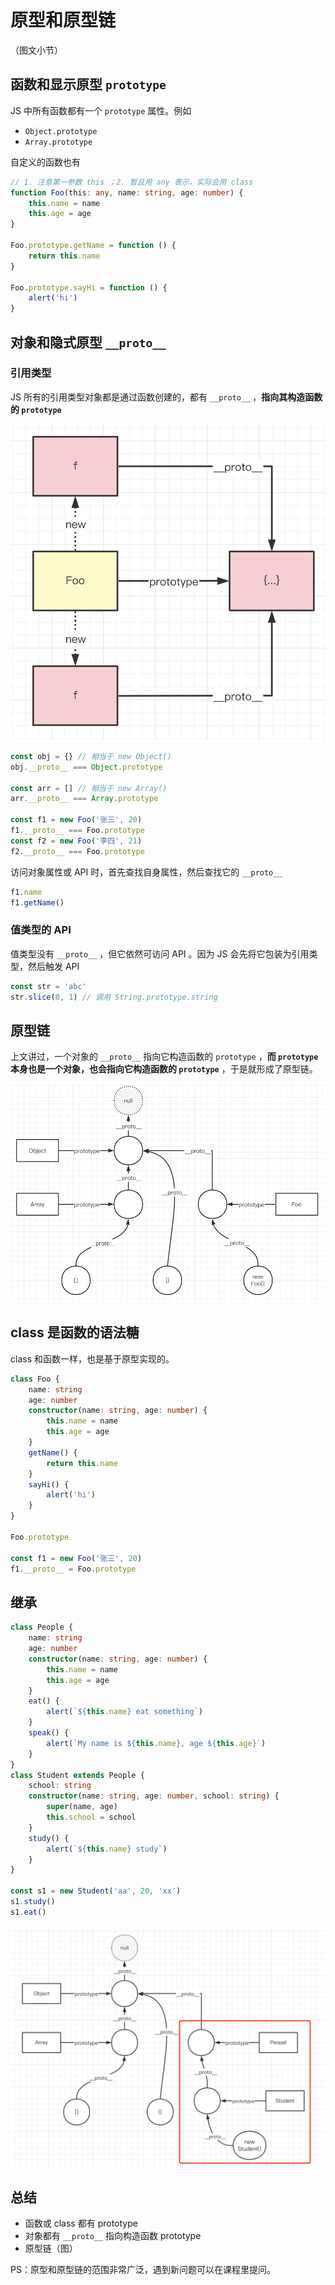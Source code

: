 # 原型和原型链

（图文小节）

## 函数和显示原型 `prototype`

JS 中所有函数都有一个 `prototype` 属性。例如
- `Object.prototype`
- `Array.prototype`

自定义的函数也有

```ts
// 1. 注意第一参数 this ；2. 暂且用 any 表示，实际会用 class 
function Foo(this: any, name: string, age: number) {
    this.name = name
    this.age = age
}

Foo.prototype.getName = function () {
    return this.name
}

Foo.prototype.sayHi = function () {
    alert('hi')
}
```

## 对象和隐式原型 `__proto__`

### 引用类型

JS 所有的引用类型对象都是通过函数创建的，都有 `__proto__` ，**指向其构造函数的 `prototype`**

![](./img/原型.png)

```js
const obj = {} // 相当于 new Object()
obj.__proto__ === Object.prototype

const arr = [] // 相当于 new Array()
arr.__proto__ === Array.prototype

const f1 = new Foo('张三', 20)
f1.__proto__ === Foo.prototype
const f2 = new Foo('李四', 21)
f2.__proto__ === Foo.prototype
```

访问对象属性或 API 时，首先查找自身属性，然后查找它的 `__proto__`

```js
f1.name
f1.getName()
```

### 值类型的 API

值类型没有 `__proto__` ，但它依然可访问 API 。因为 JS 会先将它包装为引用类型，然后触发 API

```js
const str = 'abc'
str.slice(0, 1) // 调用 String.prototype.string
```

## 原型链

上文讲过，一个对象的 `__proto__` 指向它构造函数的 `prototype` ，**而 `prototype` 本身也是一个对象，也会指向它构造函数的 `prototype`** ，于是就形成了原型链。

![](./img/原型链.png)

## class 是函数的语法糖

class 和函数一样，也是基于原型实现的。

```ts
class Foo {
    name: string
    age: number
    constructor(name: string, age: number) {
        this.name = name
        this.age = age
    }
    getName() {
        return this.name
    }
    sayHi() {
        alert('hi')
    }
}

Foo.prototype

const f1 = new Foo('张三', 20)
f1.__proto__ = Foo.prototype
```

## 继承

```ts
class People {
    name: string
    age: number
    constructor(name: string, age: number) {
        this.name = name
        this.age = age
    }
    eat() {
        alert(`${this.name} eat something`)
    }
    speak() {
        alert(`My name is ${this.name}, age ${this.age}`)
    }
}
class Student extends People {
    school: string
    constructor(name: string, age: number, school: string) {
        super(name, age)
        this.school = school
    }
    study() {
        alert(`${this.name} study`)
    }
}

const s1 = new Student('aa', 20, 'xx')
s1.study()
s1.eat()
```

![](./img/原型链2.png)

## 总结

- 函数或 class 都有 prototype
- 对象都有 `__proto__` 指向构造函数 prototype
- 原型链（图）

PS：原型和原型链的范围非常广泛，遇到新问题可以在课程里提问。
